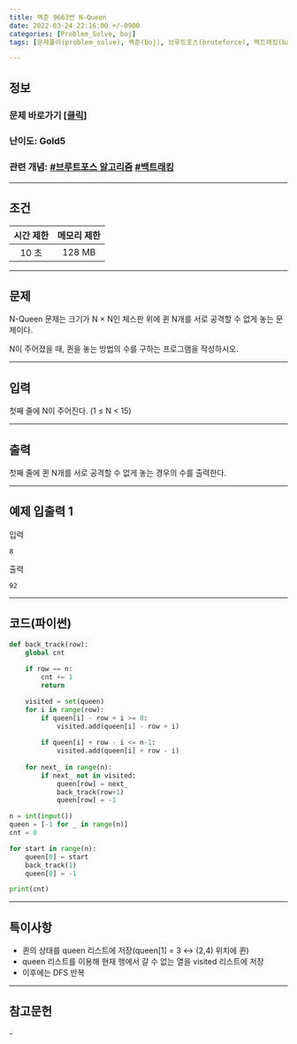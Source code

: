 ```yaml
---
title: 백준 9663번 N-Queen
date: 2022-03-24 22:16:00 +/-0900
categories: [Problem_Solve, boj]
tags: [문제풀이(problem_solve), 백준(boj), 브루트포스(bruteforce), 백트래킹(backtracking)]

---
```

## 정보
### 문제 바로가기 [[클릭](https://www.acmicpc.net/problem/9663)]
### 난이도: Gold5
### 관련 개념: [#브루트포스 알고리즘](https://www.acmicpc.net/problemset?sort=ac_desc&algo=125) [#백트래킹](https://www.acmicpc.net/problemset?sort=ac_desc&algo=5)

---
## 조건

시간 제한|메모리 제한
:---:|:---:
10 초|128 MB

---
## 문제
N-Queen 문제는 크기가 N × N인 체스판 위에 퀸 N개를 서로 공격할 수 없게 놓는 문제이다.

N이 주어졌을 때, 퀸을 놓는 방법의 수를 구하는 프로그램을 작성하시오.

---
## 입력
첫째 줄에 N이 주어진다. (1 ≤ N < 15)

---
## 출력
첫째 줄에 퀸 N개를 서로 공격할 수 없게 놓는 경우의 수를 출력한다.

---
## 예제 입출력 1
입력
```
8
```

출력
```
92
```

---
## 코드(파이썬)
```python
def back_track(row):
    global cnt
    
    if row == n:
        cnt += 1
        return

    visited = set(queen)
    for i in range(row):
        if queen[i] - row + i >= 0:
            visited.add(queen[i] - row + i)
            
        if queen[i] + row - i <= n-1:
            visited.add(queen[i] + row - i)
    
    for next_ in range(n):
        if next_ not in visited:
            queen[row] = next_
            back_track(row+1)
            queen[row] = -1

n = int(input())
queen = [-1 for _ in range(n)]
cnt = 0

for start in range(n):
    queen[0] = start
    back_track(1)
    queen[0] = -1

print(cnt)

```

---
## 특이사항
- 퀸의 상태를 queen 리스트에 저장(queen[1] = 3 <-> (2,4) 위치에 퀸)
- queen 리스트를 이용해 현재 행에서 갈 수 없는 열을 visited 리스트에 저장
- 이후에는 DFS 반복

---
## 참고문헌
\- 
